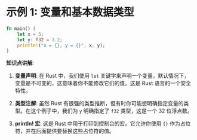 # 示例 1: 变量和基本数据类型

```rust
fn main() {
    let x = 5;
    let y: f32 = 3.2;
    println!("x = {}, y = {}", x, y);
}
```

**知识点讲解**:

1. **变量声明**: 在 Rust 中，我们使用 `let` 关键字来声明一个变量。默认情况下，变量是不可变的，这意味着你不能修改它们的值。这是 Rust 语言的一个安全特性。

2. **类型注解**: 虽然 Rust 有很强的类型推断，但有时你可能想明确指定变量的类型。在这个例子中，我们为 `y` 明确指定了 `f32` 类型，这是一个 32 位浮点数。

3. **println! 宏**: 这是 Rust 中用于打印到控制台的宏。它允许你使用 `{}` 作为占位符，并在后面提供要替换这些占位符的值。
